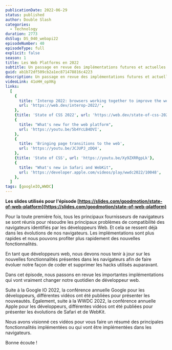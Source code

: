```yaml
---
publicationDate: 2022-06-29
status: published
author: Double Slash
categories:
  - Technology
duration: 2773
dsSlug: DS_040_webapi22
episodeNumber: 40
episodeType: full
explicit: false
season: 1
title: Les Web Platforms en 2022
subtitle: Un passage en revue des implémentations futures et actuelles dans les navigateurs après la Google IO et la WWDC Apple.
guid: ab1b72df509cb2a1ec871478816c4223
description: Un passage en revue des implémentations futures et actuelles dans les navigateurs après la Google IO et la WWDC Apple.
videoLink: 41oHH_opXKg
links:
  [
    {
      title: 'Interop 2022: browsers working together to improve the web for developers',
      url: 'https://web.dev/interop-2022/',
    },
    {title: 'State of CSS 2022', url: 'https://web.dev/state-of-css-2022'},
    {
      title: "What's new for the web platform",
      url: 'https://youtu.be/5b4YcLB4DVI',
    },
    {
      title: 'Bringing page transitions to the web',
      url: 'https://youtu.be/JCJUPJ_zDQ4',
    },
    {title: 'State of CSS', url: 'https://youtu.be/Xy9ZXRRgpLk'},
    {
      title: "What's new in Safari and WebKit",
      url: 'https://developer.apple.com/videos/play/wwdc2022/10048',
    },
  ]
tags: [googleIO,WWDC]
---
```


**Les slides utilisés pour l'épisode [https://slides.com/goodmotion/state-of-web-platform](https://slides.com/goodmotion/state-of-web-platform)**

Pour la toute première fois, tous les principaux fournisseurs de navigateurs se sont réunis pour résoudre les principaux problèmes de compatibilité des navigateurs identifiés par les développeurs Web.
Et cela se ressent déjà dans les évolutions de nos navigateurs. Les implémentations sont plus rapides et nous pouvons profiter plus rapidement des nouvelles fonctionnalités.

En tant que développeurs web, nous devons nous tenir à jour sur les nouvelles fonctionnalités présentes dans les navigateurs afin de faire évoluer notre façon de coder et supprimer les hacks utilisés auparavant.

Dans cet épisode, nous passons en revue les importantes implémentations qui vont vraiment changer notre quotidien de développeur web.

Suite à la Google IO 2022, la conférence annuelle Google pour les développeurs, différentes vidéos ont été publiées pour présenter les nouveautés.
Également, suite à la WWDC 2022, la conférence annuelle Apple pour les développeurs, différentes vidéos ont été publiées pour présenter les évolutions de Safari et de WebKit.

Nous avons visionné ces vidéos pour vous faire un résumé des principales fonctionnalités implémentées ou qui vont être implémentées dans les navigateurs.

Bonne écoute !




